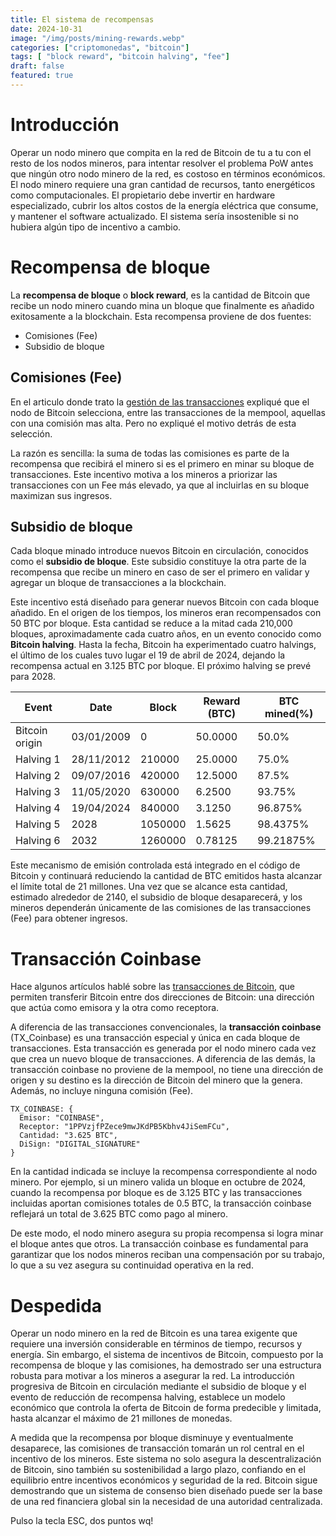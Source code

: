 ```yaml
---
title: El sistema de recompensas
date: 2024-10-31
image: "/img/posts/mining-rewards.webp"
categories: ["criptomonedas", "bitcoin"]
tags: [ "block reward", "bitcoin halving", "fee"]
draft: false
featured: true
---
```


# Introducción

Operar un nodo minero que compita en la red de Bitcoin de tu a tu con el resto de los nodos mineros, para intentar resolver el problema PoW antes que ningún otro nodo minero de la red, es costoso en términos económicos. El nodo minero requiere una gran cantidad de recursos, tanto energéticos como computacionales. El propietario debe invertir en hardware especializado, cubrir los altos costos de la energía eléctrica que consume, y mantener el software actualizado. El sistema sería insostenible si no hubiera algún tipo de incentivo a cambio.

# Recompensa de bloque

La **recompensa de bloque** o **block reward**, es la cantidad de Bitcoin que recibe un nodo minero cuando mina un bloque que finalmente es añadido exitosamente a la blockchain. Esta recompensa proviene de dos fuentes:

- Comisiones (Fee)
- Subsidio de bloque

## Comisiones (Fee)

En el articulo donde trato la [gestión de las transacciones](/post/2024/bitcoin-transaction-management) expliqué que el nodo de Bitcoin selecciona, entre las transacciones de la mempool, aquellas con una comisión mas alta. Pero no expliqué el motivo detrás de esta selección.

La razón es sencilla: la suma de todas las comisiones es parte de la recompensa que recibirá el minero si es el primero en minar su bloque de transacciones. Este incentivo motiva a los mineros a priorizar las transacciones con un Fee más elevado, ya que al incluirlas en su bloque maximizan sus ingresos.

## Subsidio de bloque

Cada bloque minado introduce nuevos Bitcoin en circulación, conocidos como el **subsidio de bloque**. Este subsidio constituye la otra parte de la recompensa que recibe un minero en caso de ser el primero en validar y agregar un bloque de transacciones a la blockchain.

Este incentivo está diseñado para generar nuevos Bitcoin con cada bloque añadido. En el origen de los tiempos, los mineros eran recompensados con 50 BTC por bloque. Esta cantidad se reduce a la mitad cada 210,000 bloques, aproximadamente cada cuatro años, en un evento conocido como **Bitcoin halving**. Hasta la fecha, Bitcoin ha experimentado cuatro halvings, el último de los cuales tuvo lugar el 19 de abril de 2024, dejando la recompensa actual en 3.125 BTC por bloque. El próximo halving se prevé para 2028.

| Event             | Date          |  Block     |  Reward (BTC) |   BTC mined(%) |
|-------------------|---------------|------------|---------------|--------------- |
| Bitcoin origin    | 03/01/2009    |  0         |  50.0000      |   50.0%        |
| Halving 1         | 28/11/2012    |  210000    |  25.0000      |   75.0%        |
| Halving 2         | 09/07/2016    |  420000    |  12.5000      |   87.5%        |
| Halving 3         | 11/05/2020    |  630000    |   6.2500      |   93.75%       |
| Halving 4         | 19/04/2024    |  840000    |   3.1250      |   96.875%      |
| Halving 5         | 2028          |  1050000   |   1.5625      |   98.4375%     |
| Halving 6         | 2032          |  1260000   |   0.78125     |   99.21875%    |

Este mecanismo de emisión controlada está integrado en el código de Bitcoin y continuará reduciendo la cantidad de BTC emitidos hasta alcanzar el límite total de 21 millones. Una vez que se alcance esta cantidad, estimado alrededor de 2140, el subsidio de bloque desaparecerá, y los mineros dependerán únicamente de las comisiones de las transacciones (Fee) para obtener ingresos.

# Transacción Coinbase

Hace algunos artículos hablé sobre las [transacciones de Bitcoin](/post/2024/bitcoin-transaction), que permiten transferir Bitcoin entre dos direcciones de Bitcoin: una dirección que actúa como emisora y la otra como receptora.

A diferencia de las transacciones convencionales, la **transacción coinbase** (TX_Coinbase) es una transacción especial y única en cada bloque de transacciones. Esta transacción es generada por el nodo minero cada vez que crea un nuevo bloque de transacciones. A diferencia de las demás, la transacción coinbase no proviene de la mempool, no tiene una dirección de origen y su destino es la dirección de Bitcoin del minero que la genera. Además, no incluye ninguna comisión (Fee).

```
TX_COINBASE: {
  Emisor: "COINBASE",
  Receptor: "1PPVzjfPZece9mwJKdPB5Kbhv4JiSemFCu",
  Cantidad: "3.625 BTC",
  DiSign: "DIGITAL_SIGNATURE"
}
```

En la cantidad indicada se incluye la recompensa correspondiente al nodo minero. Por ejemplo, si un minero valida un bloque en octubre de 2024, cuando la recompensa por bloque es de 3.125 BTC y las transacciones incluidas aportan comisiones totales de 0.5 BTC, la transacción coinbase reflejará un total de 3.625 BTC como pago al minero.

De este modo, el nodo minero asegura su propia recompensa si logra minar el bloque antes que otros. La transacción coinbase es fundamental para garantizar que los nodos mineros reciban una compensación por su trabajo, lo que a su vez asegura su continuidad operativa en la red.

# Despedida

Operar un nodo minero en la red de Bitcoin es una tarea exigente que requiere una inversión considerable en términos de tiempo, recursos y energía. Sin embargo, el sistema de incentivos de Bitcoin, compuesto por la recompensa de bloque y las comisiones, ha demostrado ser una estructura robusta para motivar a los mineros a asegurar la red. La introducción progresiva de Bitcoin en circulación mediante el subsidio de bloque y el evento de reducción de recompensa halving, establece un modelo económico que controla la oferta de Bitcoin de forma predecible y limitada, hasta alcanzar el máximo de 21 millones de monedas.

A medida que la recompensa por bloque disminuye y eventualmente desaparece, las comisiones de transacción tomarán un rol central en el incentivo de los mineros. Este sistema no solo asegura la descentralización de Bitcoin, sino también su sostenibilidad a largo plazo, confiando en el equilibrio entre incentivos económicos y seguridad de la red. Bitcoin sigue demostrando que un sistema de consenso bien diseñado puede ser la base de una red financiera global sin la necesidad de una autoridad centralizada.

Pulso la tecla ESC, dos puntos wq!
